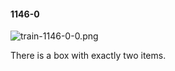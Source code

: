 #### 1146-0
![train-1146-0-0.png](https://github.com/lil-lab/nlvr/raw/master/nlvr/train/images/62/train-1146-0-0.png "train-1146-0-0.png")

There is a box with exactly two items.